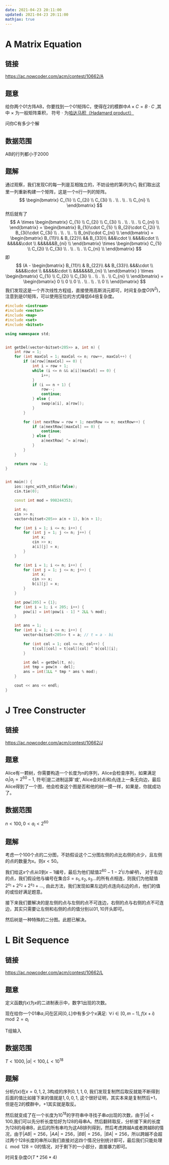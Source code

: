 ```yaml
---
date: 2021-04-23 20:11:00
updated: 2021-04-23 20:11:00
mathjax: true
---
```


# A Matrix Equation

## 链接

https://ac.nowcoder.com/acm/contest/10662/A

## 题意

给你两个01方阵AB，你要找到一个01矩阵C，使得在2的模群中$A\times C=B\cdot C$ ,其中  $\times$  为一般矩阵乘积， 符号   $\cdot$   为[哈达马积（Hadamard product）](https://baike.baidu.com/item/%E5%93%88%E8%BE%BE%E7%8E%9B%E7%A7%AF/18894493?fr=aladdin)

问你C有多少个解

<!-- more -->

## 数据范围

AB的行列都小于2000

## 题解

通过观察，我们发现C的每一列是互相独立的，不妨设他的第i列为$C_i$ 我们取出这里一列重新构建一个矩阵，这是一个n行一列的矩阵。
$$
\begin{bmatrix}
	C_{1i} \\
	C_{2i} \\
	C_{3i} \\
	. \\
	. \\
	. \\
	C_{ni} \\
\end{bmatrix}
$$
然后就有了
$$
A \times
\begin{bmatrix}
	C_{1i} \\
	C_{2i} \\
	C_{3i} \\
	. \\
	. \\
	. \\
	C_{ni} \\
\end{bmatrix} = 
\begin{bmatrix}
	B_{1i}\cdot C_{1i} \\
	B_{2i}\cdot C_{2i} \\
	B_{3i}\cdot C_{3i} \\
	. \\
	. \\
	. \\
	B_{ni}\cdot C_{ni} \\
\end{bmatrix} = 
\begin{bmatrix}
	B_{11}\\
	& B_{22}\\
	&& B_{33}\\
	&&&\cdot \\
	&&&&\cdot \\
	&&&&&\cdot \\
	&&&&&&B_{ni} \\
\end{bmatrix} 
\times
\begin{bmatrix}
	C_{1i} \\
	C_{2i} \\
	C_{3i} \\
	. \\
	. \\
	. \\
	C_{ni} \\
\end{bmatrix}
$$
即
$$
(A  -
\begin{bmatrix}
	B_{11}\\
	& B_{22}\\
	&& B_{33}\\
	&&&\cdot \\
	&&&&\cdot \\
	&&&&&\cdot \\
	&&&&&&B_{ni} \\
\end{bmatrix} )
\times
\begin{bmatrix}
	C_{1i} \\
	C_{2i} \\
	C_{3i} \\
	. \\
	. \\
	. \\
	C_{ni} \\
\end{bmatrix} = 
\begin{bmatrix}
	0 \\
	0 \\
	0 \\
	. \\
	. \\
	. \\
	0 \\
\end{bmatrix}
$$
我们发现这是一个齐次线性方程组，直接使用高斯消元即可，时间复杂度$O(N^3)$，注意到是01矩阵，可以使用压位的方式降低64倍复杂度。



```c++
#include <iostream>
#include <vector>
#include <map>
#include <set>
#include <bitset>

using namespace std;


int getDel(vector<bitset<205>> a, int n) {
    int row = 1;
    for (int maxCol = 1; maxCol <= n; row++, maxCol++) {
        if (a[row][maxCol] == 0) {
            int i = row + 1;
            while (i <= n && a[i][maxCol] == 0) {
                i++;
            }
            if (i == n + 1) {
                row--;
                continue;
            } else {
                swap(a[i], a[row]);
            }
        }

        for (int nextRow = row + 1; nextRow <= n; nextRow++) {
            if (a[nextRow][maxCol] == 0) {
                continue;
            } else {
                a[nextRow] ^= a[row];
            }
        }
    }

    return row - 1;
}


int main() {
    ios::sync_with_stdio(false);
    cin.tie(0);

    const int mod = 998244353;

    int n;
    cin >> n;
    vector<bitset<205>> a(n + 1), b(n + 1);

    for (int i = 1; i <= n; i++) {
        for (int j = 1; j <= n; j++) {
            int x;
            cin >> x;
            a[i][j] = x;
        }
    }

    for (int i = 1; i <= n; i++) {
        for (int j = 1; j <= n; j++) {
            int x;
            cin >> x;
            b[i][j] = x;
        }
    }

    int pow[205] = {1};
    for (int i = 1; i < 205; i++) {
        pow[i] = int(pow[i - 1] * 2LL % mod);
    }

    int ans = 1;
    for (int i = 1; i <= n; i++) {
        vector<bitset<205>> t = a; // t = a - bi

        for (int col = 1; col <= n; col++) {
            t[col][col] = t[col][col] ^ b[col][i];
        }

        int del = getDel(t, n);
        int tmp = pow[n - del];
        ans = int(1LL * tmp * ans % mod);
    }

    cout << ans << endl;
}

```



# J Tree Constructer



## 链接

https://ac.nowcoder.com/acm/contest/10662/J

## 题意

Alice有一颗树，你需要构造一个长度为n的序列，Alice会检查序列，如果满足$a_i | a_j=2^{60}-1$, 符号$|$是二进制运算'或', Alice会对点$i$和点$j$连上一条无向边，最后Alice得到了一个图，他会检查这个图是否和他的树一摸一样，如果是，你就成功了。

## 数据范围

$n<100, 0<a_i<2^{60}$

## 题解

考虑一个100个点的二分图，不妨假设这个二分图左侧的点比右侧的点少，且左侧的点的数量为x。则$x<50$。

我们给这$x$个点从0到$x-1$编号，最后为他们赋值$2^{60}-1-2^i(i为编号)$， 对于右边的点，我们假设他与编号在集合$S={s_1,s_2,s_3...}$的所有点相连，则我们为他赋值$2^{s_1}+2^{s_2}+2^{s_3}+...$, 由此方法，我们发现如果左边的点连向右边的点，他们的值的或恰好满足题意。

接下来我们要解决的是左侧的点与左侧的点不可连边，右侧的点与右侧的点不可连边，其实只需要让左侧和右侧的点的值分别以$01,10$开头即可。

然后树是一种特殊的二分图。此题已解决。



# L Bit Sequence

## 链接

https://ac.nowcoder.com/acm/contest/10662/L

## 题意

定义函数$f(x)$为$x$的二进制表示中，数字$1$出现的次数。

现在给你一个$01$串$a$,问在区间$[0,L]$中有多少个$x$满足: $∀i∈[0,m−1],f(x+i) \mod 2=a_i$

T组输入

## 数据范围

$T<1000,|a|<100, L<10^{18}$

## 题解

分析$f(x)$在$x=0,1,2,3$构成的序列$0,1,1,0$, 我们发现复制然后取反就能不断得到后面的值比如接下来的值就是$1,0,0,1$, 这个很好证明，其实本来是复制然后$+1$，但是在$2$的模群中，$+1$其实就是取反。

然后就变成了在一个长度为$10^{18}$的字符串中寻找子串$a$出现的次数，由于$|a|<100$,我们可以先分析长度恰好为128的母串A。然后翻转取反，分析接下来的长度为128的母串B，此后的所有串均为这AB排列得到，然后考虑跨越A或者跨越B的情况，由于$|AB|=256$，$|AA|=256$，$|BB|=256$，$|BA|=256$，所以跨越不会超过两个128长度的串所以我们直接对这四个情况分别统计即可，最后我们只能处理$L\mod 128=0$的情况，对于剩下的一小部分，直接暴力即可。

时间复杂度$O(T*256*4)$



